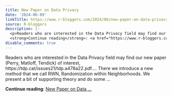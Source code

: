 ```yaml
---
title: New Paper on Data Privacy
date: '2024-06-09'
linkTitle: https://www.r-bloggers.com/2024/06/new-paper-on-data-privacy/
source: R-bloggers
description: |-
  <p>Readers who are interested in the Data Privacy field may find our new paper (Perry, Matloff, Tendick) of interest, https://tdp.cat/issues21/tdp.a478a22.pdf…. There we introduce a new method that we call RWN, Randomization within Neighborhoods. We present a bit of supporting theory and do some ...</p>
  <strong>Continue reading</strong>: <a href="https://www.r-bloggers.com/2024/06/new-paper-on-data-privacy/">New Paper on Data ...
disable_comments: true
---
```

<p>Readers who are interested in the Data Privacy field may find our new paper (Perry, Matloff, Tendick) of interest, https://tdp.cat/issues21/tdp.a478a22.pdf…. There we introduce a new method that we call RWN, Randomization within Neighborhoods. We present a bit of supporting theory and do some ...</p>
<strong>Continue reading</strong>: <a href="https://www.r-bloggers.com/2024/06/new-paper-on-data-privacy/">New Paper on Data ...